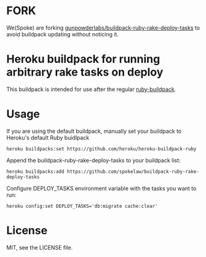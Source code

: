 # FORK

We(Spoke) are forking [gunpowderlabs/buildpack-ruby-rake-deploy-tasks](https://github.com/gunpowderlabs/buildpack-ruby-rake-deploy-tasks) to avoid buildpack updating without noticing it.

# Heroku buildpack for running arbitrary rake tasks on deploy

This buildpack is intended for use after the regular [ruby-buildpack].

# Usage

If you are using the default buildpack, manually set your buildpack to Heroku's default Ruby buidlpack

```
heroku buildpacks:set https://github.com/heroku/heroku-buildpack-ruby
```

Append the buildpack-ruby-rake-deploy-tasks to your buildpack list:

```
heroku buildpacks:add https://github.com/spokelaw/buildpack-ruby-rake-deploy-tasks
```

Configure DEPLOY_TASKS environment variable with the tasks you want to run:

```
heroku config:set DEPLOY_TASKS='db:migrate cache:clear'
```

# License

MIT, see the LICENSE file.

[ruby-buildpack]:https://github.com/heroku/heroku-buildpack-ruby
